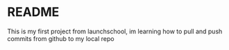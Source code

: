 # README #
This is my first project from launchschool, im learning how to pull and push commits from github to my local repo
